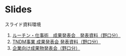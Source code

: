 # Slides

スライド資料環境

1. [ルーチン・仕事術　成果発表会　発表資料（野口分）](https://neelbauman.github.io/slides.github.io/slides/slides/groom.html)
2. [TNDM事業 成果発表会 発表資料（野口分）](https://neelbauman.github.io/slides.github.io/slides/slides/tndm.html)
3. [企業向け成果物発表会（野口分）](https://neelbauman.github.io/slides.github.io/slides/slides/chex.html)

